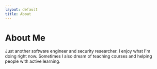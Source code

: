 ```yaml
---
layout: default
title: About
---
```

# About Me

Just another software engineer and security researcher. I enjoy what I'm doing right now. Sometimes I also dream of teaching courses and helping people with active learning.

